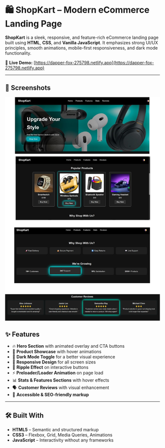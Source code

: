 # 🛍️ ShopKart – Modern eCommerce Landing Page

**ShopKart** is a sleek, responsive, and feature-rich eCommerce landing page built using **HTML**, **CSS**, and **Vanilla JavaScript**. It emphasizes strong UI/UX principles, smooth animations, mobile-first responsiveness, and dark mode functionality.

🔗 **Live Demo:** [https://dapper-fox-275798.netlify.app](https://dapper-fox-275798.netlify.app)

---

## 📸 Screenshots

![ShopKart Product Grid](https://github.com/Turja1347/ShopKart/blob/c21e0a36a71a24de74ad5e6a846a326e7fb0980a/grid.jpg)
![Review section](https://github.com/Turja1347/ShopKart/blob/0d30c6ac8fbd350d9f3a6e330aea0541408ecd58/Screenshot%202025-06-19%20182036.png)

## ✨ Features

- 🔥 **Hero Section** with animated overlay and CTA buttons
- 🛒 **Product Showcase** with hover animations
- 🌙 **Dark Mode Toggle** for a better visual experience
- 📱 **Responsive Design** for all screen sizes
- 🌊 **Ripple Effect** on interactive buttons
- ⚡ **Preloader/Loader Animation** on page load
- 📊 **Stats & Features Sections** with hover effects
- 🗣️ **Customer Reviews** with visual enhancement
- 🎯 **Accessible & SEO-friendly markup**

---

## 🛠️  Built With

- **HTML5** – Semantic and structured markup
- **CSS3** – Flexbox, Grid, Media Queries, Animations
- **JavaScript** – Interactivity without any frameworks




